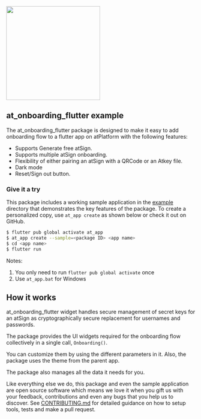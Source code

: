 <img width=250px src="https://atsign.dev/assets/img/atPlatform_logo_gray.svg?sanitize=true">

## at_onboarding_flutter example
The at_onboarding_flutter package is designed to make it easy to add onboarding flow to a flutter app on atPlatform with the following features:
- Supports Generate free atSign.
- Supports multiple atSign onboarding.
- Flexibility of either pairing an atSign with a QRCode or an Atkey file.
- Dark mode
- Reset/Sign out button.

### Give it a try
This package includes a working sample application in the [example](https://github.com/atsign-foundation/at_widgets/tree/trunk/at_onboarding_flutter/example) directory that demonstrates the key features of the package. To create a personalized copy, use ```at_app create``` as shown below or check it out on GitHub.

```sh
$ flutter pub global activate at_app 
$ at_app create --sample=<package ID> <app name> 
$ cd <app name>
$ flutter run
```
Notes: 
1. You only need to run ```flutter pub global activate``` once
2. Use ```at_app.bat``` for Windows


## How it works

at_onboarding_flutter widget handles secure management of secret keys for an atSign as cryptographically secure replacement for usernames and passwords.

The package provides the UI widgets required for the onboarding flow collectively in a single call, `Onboarding()`.

You can customize them by using the different parameters in it. Also, the package uses the theme from the parent app.

The package also manages all the data it needs for you.

Like everything else we do, this package and even the sample application are open source software which means we love it when you gift us with your feedback, contributions and even any bugs that you help us to discover. See [CONTRIBUTING.md](https://github.com/atsign-foundation/at_widgets/blob/trunk/CONTRIBUTING.md) for detailed guidance on how to setup tools, tests and make a pull request.